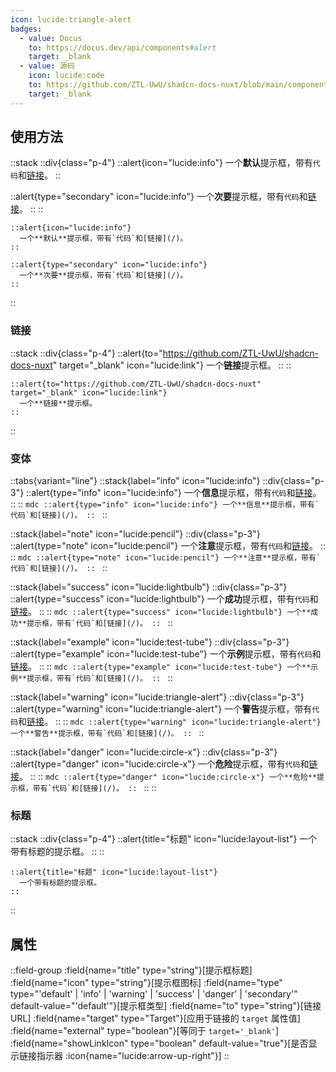 ```yaml
---
icon: lucide:triangle-alert
badges:
  - value: Docus
    to: https://docus.dev/api/components#alert
    target: _blank
  - value: 源码
    icon: lucide:code
    to: https://github.com/ZTL-UwU/shadcn-docs-nuxt/blob/main/components/content/Alert.vue
    target: _blank
---
```


## 使用方法

::stack
  ::div{class="p-4"}
  ::alert{icon="lucide:info"}
    一个**默认**提示框，带有`代码`和[链接](/)。
  ::

  ::alert{type="secondary" icon="lucide:info"}
    一个**次要**提示框，带有`代码`和[链接](/)。
  ::
  ::
  ```mdc
  ::alert{icon="lucide:info"}
    一个**默认**提示框，带有`代码`和[链接](/)。
  ::

  ::alert{type="secondary" icon="lucide:info"}
    一个**次要**提示框，带有`代码`和[链接](/)。
  ::
  ```
::

### 链接

::stack
  ::div{class="p-4"}
  ::alert{to="https://github.com/ZTL-UwU/shadcn-docs-nuxt" target="_blank" icon="lucide:link"}
    一个**链接**提示框。
  ::
  ::
  ```mdc
  ::alert{to="https://github.com/ZTL-UwU/shadcn-docs-nuxt" target="_blank" icon="lucide:link"}
    一个**链接**提示框。
  ::
  ```
::

### 变体

::tabs{variant="line"}
  ::stack{label="info" icon="lucide:info"}
    ::div{class="p-3"}
    ::alert{type="info" icon="lucide:info"}
      一个**信息**提示框，带有`代码`和[链接](/)。
    ::
    ::
    ```mdc
    ::alert{type="info" icon="lucide:info"}
      一个**信息**提示框，带有`代码`和[链接](/)。
    ::
    ```
  ::

  ::stack{label="note" icon="lucide:pencil"}
    ::div{class="p-3"}
    ::alert{type="note" icon="lucide:pencil"}
      一个**注意**提示框，带有`代码`和[链接](/)。
    ::
    ::
    ```mdc
    ::alert{type="note" icon="lucide:pencil"}
      一个**注意**提示框，带有`代码`和[链接](/)。
    ::
    ```
  ::

  ::stack{label="success" icon="lucide:lightbulb"}
    ::div{class="p-3"}
    ::alert{type="success" icon="lucide:lightbulb"}
      一个**成功**提示框，带有`代码`和[链接](/)。
    ::
    ::
    ```mdc
    ::alert{type="success" icon="lucide:lightbulb"}
      一个**成功**提示框，带有`代码`和[链接](/)。
    ::
    ```
  ::

  ::stack{label="example" icon="lucide:test-tube"}
    ::div{class="p-3"}
    ::alert{type="example" icon="lucide:test-tube"}
      一个**示例**提示框，带有`代码`和[链接](/)。
    ::
    ::
    ```mdc
    ::alert{type="example" icon="lucide:test-tube"}
      一个**示例**提示框，带有`代码`和[链接](/)。
    ::
    ```
  ::

  ::stack{label="warning" icon="lucide:triangle-alert"}
    ::div{class="p-3"}
    ::alert{type="warning" icon="lucide:triangle-alert"}
      一个**警告**提示框，带有`代码`和[链接](/)。
    ::
    ::
    ```mdc
    ::alert{type="warning" icon="lucide:triangle-alert"}
      一个**警告**提示框，带有`代码`和[链接](/)。
    ::
    ```
  ::

  ::stack{label="danger" icon="lucide:circle-x"}
    ::div{class="p-3"}
    ::alert{type="danger" icon="lucide:circle-x"}
      一个**危险**提示框，带有`代码`和[链接](/)。
    ::
    ::
    ```mdc
    ::alert{type="danger" icon="lucide:circle-x"}
      一个**危险**提示框，带有`代码`和[链接](/)。
    ::
    ```
  ::
:: 

### 标题

::stack
  ::div{class="p-4"}
  ::alert{title="标题" icon="lucide:layout-list"}
    一个带有标题的提示框。
  ::
  ::
  ```mdc
  ::alert{title="标题" icon="lucide:layout-list"}
    一个带有标题的提示框。
  ::
  ```
::

## 属性

::field-group
  :field{name="title" type="string"}[提示框标题]
  :field{name="icon" type="string"}[提示框图标]
  :field{name="type" type="'default' | 'info' | 'warning' | 'success' | 'danger' | 'secondary'" default-value="'default'"}[提示框类型]
  :field{name="to" type="string"}[链接 URL]
  :field{name="target" type="Target"}[应用于链接的 `target` 属性值]
  :field{name="external" type="boolean"}[等同于 `target='_blank'`]
  :field{name="showLinkIcon" type="boolean" default-value="true"}[是否显示链接指示器 :icon{name="lucide:arrow-up-right"}]
:: 
